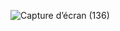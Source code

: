 ![Capture d’écran (136)](https://github.com/user-attachments/assets/85d96985-c590-4edb-8012-07375f24dd8b)
